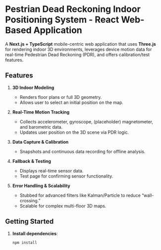 # Pestrian Dead Reckoning Indoor Positioning System - React Web-Based Application

A **Next.js + TypeScript** mobile-centric web application that uses **Three.js** for rendering indoor 3D environments, leverages device motion data for real-time Pedestrian Dead Reckoning (PDR), and offers calibration/test features.

## Features

1. **3D Indoor Modeling**  
   - Renders floor plans or full 3D geometry.  
   - Allows user to select an initial position on the map.

2. **Real-Time Motion Tracking**  
   - Collects accelerometer, gyroscope, (placeholder) magnetometer, and barometric data.  
   - Updates user position on the 3D scene via PDR logic.

3. **Data Capture & Calibration**  
   - Snapshots and continuous data recording for offline analysis.  

4. **Fallback & Testing**  
   - Displays real-time sensor data.  
   - Test page for confirming sensor functionality.

5. **Error Handling & Scalability**  
   - Stubbed for advanced filters like Kalman/Particle to reduce “wall-crossing.”  
   - Scalable for complex multi-floor 3D maps.

## Getting Started

1. **Install dependencies**:
   ```bash
   npm install
